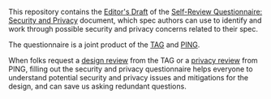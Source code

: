 This repository contains the [Editor's Draft](https://w3ctag.github.io/security-questionnaire/) of the [Self-Review Questionnaire: Security and Privacy](https://www.w3.org/TR/security-privacy-questionnaire/) document, which spec authors can use to identify and work through possible security and privacy concerns related to their spec.

The questionnaire is a joint product of the [TAG](https://tag.w3.org/) and [PING](https://www.w3.org/Privacy/IG/).

When folks request a [design review](https://github.com/w3ctag/design-reviews) from the TAG or a [privacy review](https://github.com/w3cping/privacy-reviews/issues) from PING, filling out the security and privacy questionnaire helps everyone to understand potential security and privacy issues and mitigations for the design, and can save us asking redundant questions.
